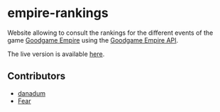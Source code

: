 # empire-rankings

Website allowing to consult the rankings for the different events of the game [Goodgame Empire](https://empire.goodgamestudios.com) using the [Goodgame Empire API](https://github.com/danadum/empire-api).

The live version is available [here](https://danadum.github.io/empire-rankings).

## Contributors
- [danadum](https://githbub.com/danadum)
- [Fear](https://github.com/FearMyShotz)